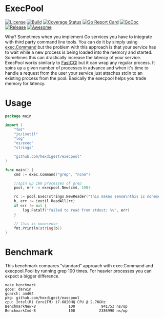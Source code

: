 # ExecPool

[![License](https://img.shields.io/badge/license-mit-green.svg)](https://github.com/hexdigest/execpool/blob/master/LICENSE)
[![Build](https://github.com/hexdigest/execpool/actions/workflows/go.yml/badge.svg)](https://github.com/hexdigest/execpool/actions/workflows/go.yml)
[![Coverage Status](https://coveralls.io/repos/github/hexdigest/execpool/badge.svg?branch=main)](https://coveralls.io/github/hexdigest/execpool?branch=main)
[![Go Report Card](https://goreportcard.com/badge/github.com/hexdigest/execpool)](https://goreportcard.com/report/github.com/hexdigest/execpool)
[![GoDoc](https://godoc.org/github.com/hexdigest/execpool?status.svg)](http://godoc.org/github.com/hexdigest/execpool)
[![Release](https://img.shields.io/github/release/hexdigest/execpool.svg)](https://github.com/hexdigest/execpool/releases/latest)
[![Awesome](https://cdn.rawgit.com/sindresorhus/awesome/d7305f38d29fed78fa85652e3a63e154dd8e8829/media/badge.svg)](https://github.com/avelino/awesome-go#goroutines)

Why? Sometimes when you implement Go services you have to integrate with third party command line tools. 
You can do it by simply using [exec.Command](https://golang.org/pkg/os/exec/#Command) but the problem with this approach is 
that your service has to wait while a new process is being loaded into the memory and started. Sometimes this can drastically 
increase the latency of your service. ExecPool works similarly to [FastCGI](https://en.wikipedia.org/wiki/FastCGI) but it can
wrap any regular process. It spins up a given number of processes in advance and when it's time to handle a request from the
user your service just attaches stdin to an existing process from the pool. Basically the execpool helps you trade memory for latency.

# Usage

```go
package main

import (
	"fmt"
	"io/ioutil"
	"log"
	"os/exec"
	"strings"

	"github.com/hexdigest/execpool"
)

func main() {
	cmd := exec.Command("grep", "none")

	//spin up 100 processes of grep
	pool, err := execpool.New(cmd, 100)

	rc := pool.Exec(strings.NewReader("this makes sense\nthis is nonesense"))
	b, err := ioutil.ReadAll(rc)
	if err != nil {
		log.Fatalf("failed to read from stdout: %v", err)
	}

	// this is nonesense
	fmt.Println(string(b))
}
```

# Benchmark

This benchmark compares "standard" approach with exec.Command and execpool.Pool by running
grep 100 times. For heavier processes you can expect a bigger difference.
```
make benchmark
goos: darwin
goarch: amd64
pkg: github.com/hexdigest/execpool
cpu: Intel(R) Core(TM) i7-6820HQ CPU @ 2.70GHz
BenchmarkNew-8               100            941753 ns/op
BenchmarkCmd-8               100           2386990 ns/op
```

